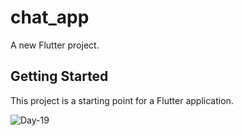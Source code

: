 # chat_app

A new Flutter project.

## Getting Started

This project is a starting point for a Flutter application.

![Day-19](https://user-images.githubusercontent.com/47666475/197415760-718dbdbc-adff-4a47-9432-953603343b4a.gif)
